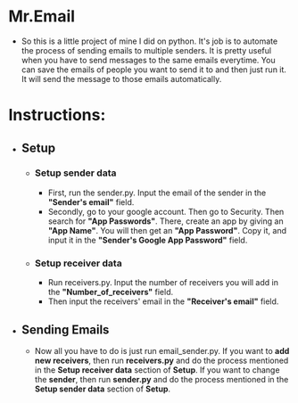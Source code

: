 # Mr.Email

- So this is a little project of mine I did on python. It's job is to automate the process of sending emails to multiple senders. It is pretty useful when you have to send messages to the   same emails everytime. You can save the emails of people you want to send it to and then just run it. It will send the message to those emails automatically.
# Instructions:
  - ## Setup
    - ### Setup sender data
      - First, run the sender.py. Input the email of the sender in the <b>"Sender's email"</b> field.
      - Secondly, go to your google account. Then go to Security. Then search for <b>"App Passwords"</b>. There, create an app by giving an           <b>"App Name"</b>. You will then get           an <b>"App Password"</b>. Copy it, and input it in the <b>"Sender's Google App Password"</b>              field.
    - ### Setup receiver data
      - Run receivers.py. Input the number of receivers you will add in the <b>"Number_of_receivers"</b> field.
      - Then input the receivers' email in the <b>"Receiver's email"</b> field.
  - ## Sending Emails
      - Now all you have to do is just run email_sender.py. If you want to <b>add new receivers</b>, then run <b>receivers.py</b> and do              the process mentioned in the <b>Setup          receiver data</b> section of <b>Setup</b>. If you want to change the <b>sender</b>, then run           <b>sender.py</b> and do the process mentioned in the <b>Setup sender data</b>         section of <b>Setup</b>.
